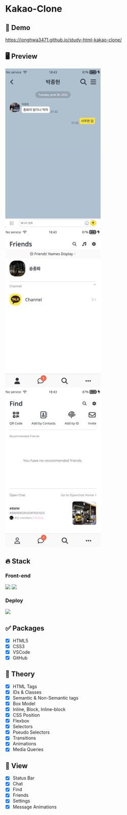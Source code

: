 # Kakao-Clone

## 🔗 Demo
https://jonghwa3471.github.io/study-html-kakao-clone/

## 🖥 Preview
<img src="preview1.png" width="300" height="500"/> <img src="preview2.png" width="300" height="500"/> <img src="preview3.png" width="300" height="500"/>

## 🔥 Stack

### Front-end

<img height='25' src="https://img.shields.io/badge/HTML-E34F26?style=flat-square&logo=HTML5&logoColor=white"/> <img height='25' src="https://img.shields.io/badge/CSS-1572B6?style=flat-square&logo=CSS3&logoColor=white"/>

### Deploy

<img height="25" src="https://img.shields.io/badge/Github-181717?style=flat-square&logo=Github&logoColor=white" />

## ✅ Packages

- [x] HTML5
- [x] CSS3
- [x] VSCode
- [x] GitHub

## 📖 Theory

- [x] HTML Tags
- [x] IDs & Classes
- [x] Semantic & Non-Semantic tags
- [x] Box Model
- [x] Inline, Block, Inline-block
- [x] CSS Position
- [x] Flexbox
- [x] Selectors
- [x] Pseudo Selectors
- [x] Transitions
- [x] Animations
- [x] Media Queries

## 📱 View

- [x] Status Bar
- [x] Chat
- [x] Find
- [x] Friends
- [x] Settings
- [x] Message Animations
